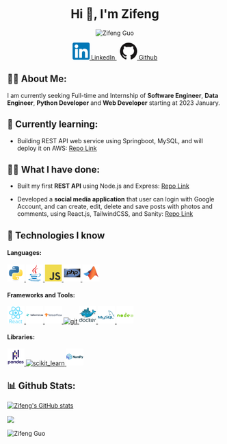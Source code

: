 <h1 align="center">Hi 👋, I'm Zifeng</h1>

<p align="center"> <img src="https://komarev.com/ghpvc/?username=qqrewquu&label=Profile%20views&color=0e75b6&style=flat" alt="Zifeng Guo" /> </p>


<p align='center'>
  <a href="https://www.linkedin.com/in/zifeng-guo-76582218b/" rel="nofollow noreferrer">
    <img src="https://raw.githubusercontent.com/qqrewquu/qqrewquu/master/images/linkedin.png" width="40" height="40" alt="linkedin"> LinkedIn
  </a> &nbsp; 
  <a href="https://github.com/qqrewquu" rel="nofollow noreferrer">
    <img src="https://raw.githubusercontent.com/qqrewquu/qqrewquu/master/images/GitHub-Mark-120px-plus.png" width="40" height="40"" alt="github"> Github
  </a>
</p>





<h2 align="left">🙋‍♂️ About Me: </h2>

I am currently seeking Full-time and Internship of **Software Engineer**, **Data Engineer**, **Python Developer** and **Web Developer** starting at 2023 January. 


<h2 align="left">🤗 Currently learning: </h2>

* Building REST API web service using Springboot, MySQL, and will deploy it on AWS: [Repo Link](https://github.com/qqrewquu/Spring-MVC-Project)






<h2 align="left">👨‍💻 What I have done:  </h2>

* Built my first **REST API** using Node.js and Express: [Repo Link](https://github.com/qqrewquu/First_Node_Express_RESTFUL_API)

* Developed a **social media application** that user can login with Google Account, and can create, edit, delete and save posts with photos and comments, using React.js, TailwindCSS, and Sanity: [Repo Link](https://github.com/qqrewquu/ShareMe_Memory)










## 🚀 Technologies I know




<h4 align="left">Languages:</h4>
<p align="left"> 
  <a href="https://www.python.org" target="_blank"> <img src="https://raw.githubusercontent.com/devicons/devicon/master/icons/python/python-original.svg" alt="python" width="40" height="40"/> </a>
  <a href="https://www.java.com/en/" target="_blank"> <img src="https://raw.githubusercontent.com/devicons/devicon/master/icons/java/java-original.svg" alt="java" width="40" height="40"/> </a> 
  <a href="https://developer.mozilla.org/en-US/docs/Web/JavaScript" target="_blank"> <img src="https://raw.githubusercontent.com/devicons/devicon/master/icons/javascript/javascript-original.svg" alt="javascript" width="40" height="40"/> </a>
  <a href="https://www.php.net" target="_blank"> <img src="https://raw.githubusercontent.com/devicons/devicon/master/icons/php/php-original.svg" alt="mysql" width="40" height="40"/> </a> 
<a href="https://www.mathworks.com/products/matlab.html" target="_blank"> <img src="https://raw.githubusercontent.com/devicons/devicon/master/icons/matlab/matlab-original.svg" alt="javascript" width="40" height="40"/> </a></p>




<h4 align="left">Frameworks and Tools:</h4>
<p align="left"> 

<a href="https://reactjs.org/" target="_blank"> <img src="https://raw.githubusercontent.com/devicons/devicon/master/icons/react/react-original-wordmark.svg" alt="react" width="40" height="40"/> </a> 
<a href="https://tailwindcss.com/" target="_blank"> <img src="https://raw.githubusercontent.com/devicons/devicon/master/icons/tailwindcss/tailwindcss-original-wordmark.svg" alt="bootstrap" width="40" height="40"/> </a> 
<a href="https://www.tensorflow.org/" target="_blank"> <img src="https://raw.githubusercontent.com/devicons/devicon/master/icons/tensorflow/tensorflow-original-wordmark.svg" alt="mysql" width="40" height="40"/> </a> 
<a href="https://git-scm.com/" target="_blank"> <img src="https://www.vectorlogo.zone/logos/git-scm/git-scm-icon.svg" alt="git" width="40" height="40"/> </a> 
<a href="https://www.docker.com/" target="_blank"> <img src="https://raw.githubusercontent.com/devicons/devicon/master/icons/docker/docker-original-wordmark.svg" alt="docker" width="40" height="40"/> </a> 
  <a href="https://www.mysql.com/" target="_blank"> <img src="https://raw.githubusercontent.com/devicons/devicon/master/icons/mysql/mysql-plain-wordmark.svg" alt="mysql" width="40" height="40"/> </a>   <a href="https://nodejs.org/en/" target="_blank"> <img src="https://raw.githubusercontent.com/devicons/devicon/master/icons/nodejs/nodejs-plain-wordmark.svg" alt="node.js" width="40" height="40"/> </a> 





<h4 align="left">Libraries:</h4>
<p align="left"> 

<a href="https://pandas.pydata.org/" target="_blank"> <img src="https://raw.githubusercontent.com/devicons/devicon/master/icons/pandas/pandas-original-wordmark.svg " alt="mysql" width="40" height="40"/> </a> 
  <a href="https://scikit-learn.org/" target="_blank"> <img src="https://upload.wikimedia.org/wikipedia/commons/0/05/Scikit_learn_logo_small.svg" alt="scikit_learn" width="40" height="40"/> </a> 
<a href="https://numpy.org/" target="_blank"> <img src="https://raw.githubusercontent.com/devicons/devicon/master/icons/numpy/numpy-original-wordmark.svg " alt="mysql" width="40" height="40"/> </a> 


<h2 align="left">📊 Github Stats: </h2>

[![Zifeng's GitHub stats](https://github-readme-stats.vercel.app/api?username=qqrewquu&&theme=buefy&show_icons=true)](https://github.com/qqrewquu)

<a href="https://github.com/anuraghazra/github-readme-stats"><img align="center" src="https://github-readme-stats.vercel.app/api/top-langs/?username=qqrewquu&layout=compact&theme=buefy&hide_border=false" /></a> 


<p><img align="center" src="https://github-readme-streak-stats.herokuapp.com/?user=qqrewquu&" alt="Zifeng Guo" /></p>

